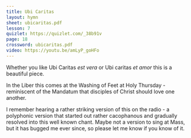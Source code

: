 ```yaml
---
title: Ubi Caritas
layout: hymn
sheet: ubicaritas.pdf
lesson: 7
quizlet: https://quizlet.com/_38b91v
page: 18
crossword: ubicaritas.pdf
video: https://youtu.be/amLyP_goHFo
---
```


Whether you like Ubi Caritas _est vera_ or Ubi caritas _et amor_ this is a beautiful piece.

In the Liber this comes at the Washing of Feet at Holy Thursday - reminiscent of the Mandatum that disciples of Christ should love one another.

I remember hearing a rather striking version of this on the radio - a polyphonic version that started out rather cacophanous and gradually resolved into this well known chant.  Maybe not a version to sing at Mass, but it has bugged me ever since, so please let me know if you know of it.


